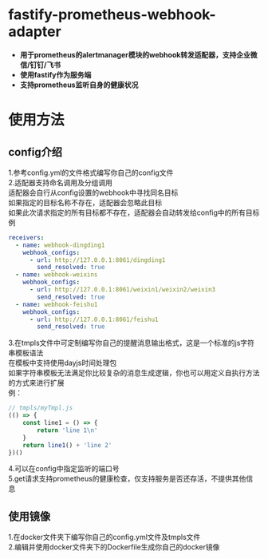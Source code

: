 # fastify-prometheus-webhook-adapter
- **用于prometheus的alertmanager模块的webhook转发适配器，支持企业微信/钉钉/飞书**
- **使用fastify作为服务端**
- **支持prometheus监听自身的健康状况**


# 使用方法
## config介绍
1.参考config.yml的文件格式编写你自己的config文件    
2.适配器支持命名调用及分组调用  
适配器会自行从config设置的webhook中寻找同名目标     
如果指定的目标名称不存在，适配器会忽略此目标    
如果此次请求指定的所有目标都不存在，适配器会自动转发给config中的所有目标    
例
```yml
receivers:
  - name: webhook-dingding1
    webhook_configs:
      - url: http://127.0.0.1:8061/dingding1
        send_resolved: true
  - name: webhook-weixins
    webhook_configs:
      - url: http://127.0.0.1:8061/weixin1/weixin2/weixin3
        send_resolved: true
  - name: webhook-feishu1
    webhook_configs:
      - url: http://127.0.0.1:8061/feishu1
        send_resolved: true
```
3.在tmpls文件中可定制编写你自己的提醒消息输出格式，这是一个标准的js字符串模板语法   
在模板中支持使用dayjs时间处理包         
如果字符串模板无法满足你比较复杂的消息生成逻辑，你也可以用定义自执行方法的方式来进行扩展       
例：        
```javascript
// tmpls/myTmpl.js
(() => {
    const line1 = () => {
        return 'line 1\n'
    }
    return line1() + 'line 2'
})()
```
4.可以在config中指定监听的端口号    
5.get请求支持prometheus的健康检查，仅支持服务是否还存活，不提供其他信息


## 使用镜像
1.在docker文件夹下编写你自己的config.yml文件及tmpls文件     
2.编辑并使用docker文件夹下的Dockerfile生成你自己的docker镜像